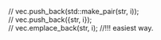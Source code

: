 // vec.push_back(std::make_pair(str, i));  
// vec.push_back({str, i});  
// vec.emplace_back(str, i); //!!! easiest way.  
